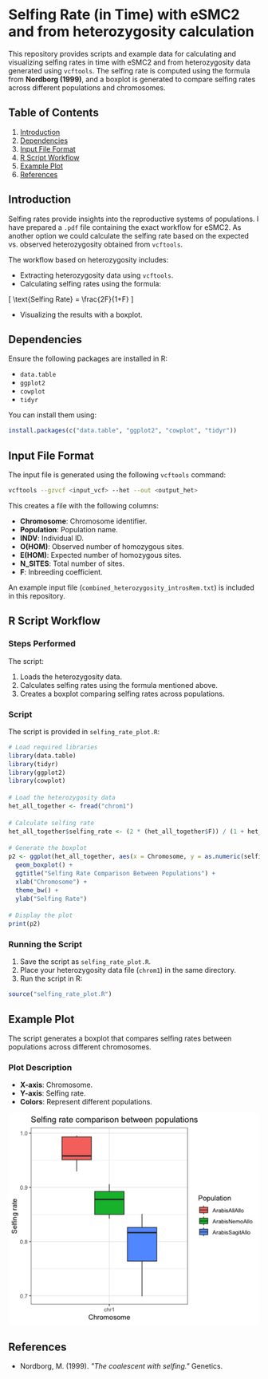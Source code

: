 # Selfing Rate (in Time) with eSMC2 and from heterozygosity calculation

This repository provides scripts and example data for calculating and visualizing selfing rates in time with eSMC2 and from heterozygosity data generated using `vcftools`. The selfing rate is computed using the formula from **Nordborg (1999)**, and a boxplot is generated to compare selfing rates across different populations and chromosomes.

## Table of Contents

1. [Introduction](#introduction)
2. [Dependencies](#dependencies)
3. [Input File Format](#input-file-format)
4. [R Script Workflow](#r-script-workflow)
5. [Example Plot](#example-plot)
6. [References](#references)

## Introduction

Selfing rates provide insights into the reproductive systems of populations. I have prepared a `.pdf` file containing the exact workflow for eSMC2. 
As another option we could calculate the selfing rate based on the expected vs. observed heterozygosity obtained from `vcftools`.

The workflow based on heterozygosity includes:
- Extracting heterozygosity data using `vcftools`.
- Calculating selfing rates using the formula:

\[
\text{Selfing Rate} = \frac{2F}{1+F}
\]

- Visualizing the results with a boxplot.

## Dependencies

Ensure the following packages are installed in R:
- `data.table`
- `ggplot2`
- `cowplot`
- `tidyr`

You can install them using:

```R
install.packages(c("data.table", "ggplot2", "cowplot", "tidyr"))
```

## Input File Format

The input file is generated using the following `vcftools` command:

```bash
vcftools --gzvcf <input_vcf> --het --out <output_het>
```

This creates a file with the following columns:
- **Chromosome**: Chromosome identifier.
- **Population**: Population name.
- **INDV**: Individual ID.
- **O(HOM)**: Observed number of homozygous sites.
- **E(HOM)**: Expected number of homozygous sites.
- **N_SITES**: Total number of sites.
- **F**: Inbreeding coefficient.

An example input file (`combined_heterozygosity_introsRem.txt`) is included in this repository.

## R Script Workflow

### Steps Performed

The script:
1. Loads the heterozygosity data.
2. Calculates selfing rates using the formula mentioned above.
3. Creates a boxplot comparing selfing rates across populations.

### Script

The script is provided in `selfing_rate_plot.R`:

```r
# Load required libraries
library(data.table)
library(tidyr)
library(ggplot2)
library(cowplot)

# Load the heterozygosity data
het_all_together <- fread("chrom1")

# Calculate selfing rate
het_all_together$selfing_rate <- (2 * (het_all_together$F)) / (1 + het_all_together$F) 

# Generate the boxplot
p2 <- ggplot(het_all_together, aes(x = Chromosome, y = as.numeric(selfing_rate), fill = Population)) + 
  geom_boxplot() +
  ggtitle("Selfing Rate Comparison Between Populations") +
  xlab("Chromosome") + 
  theme_bw() + 
  ylab("Selfing Rate")

# Display the plot
print(p2)
```

### Running the Script

1. Save the script as `selfing_rate_plot.R`.
2. Place your heterozygosity data file (`chrom1`) in the same directory.
3. Run the script in R:

```R
source("selfing_rate_plot.R")
```

## Example Plot

The script generates a boxplot that compares selfing rates between populations across different chromosomes.

### Plot Description
- **X-axis**: Chromosome.
- **Y-axis**: Selfing rate.
- **Colors**: Represent different populations.

![Selfing Rate Boxplot](chrom1.png)

## References

- Nordborg, M. (1999). *"The coalescent with selfing."* Genetics.
